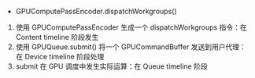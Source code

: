 

- GPUComputePassEncoder.dispatchWorkgroups()
1. 使用 GPUComputePassEncoder 生成一个 dispatchWorkgroups 指令：在 Content timeline 阶段发生
2. 使用 GPUQueue.submit() 将一个 GPUCommandBuffer 发送到用户代理：在 Device timeline 阶段处理
3. submit 在 GPU 调度中发生实际运算：在 Queue timeline 阶段